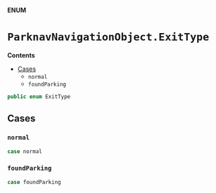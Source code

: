 **ENUM**

# `ParknavNavigationObject.ExitType`

**Contents**

- [Cases](#cases)
  - `normal`
  - `foundParking`

```swift
public enum ExitType
```

## Cases
### `normal`

```swift
case normal
```

### `foundParking`

```swift
case foundParking
```

